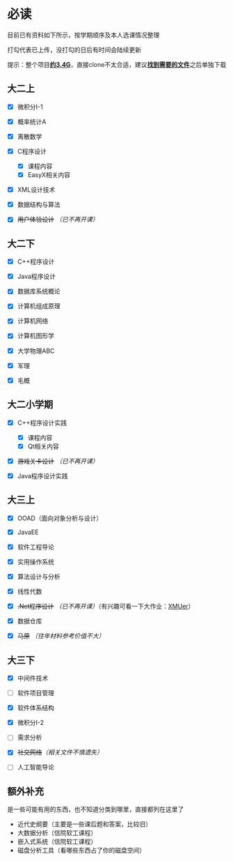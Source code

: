 # 必读

目前已有资料如下所示，按学期顺序及本人选课情况整理

打勾代表已上传，没打勾的日后有时间会陆续更新

提示：整个项目<u>**约3.4G**</u>，直接clone不太合适，建议<u>**找到需要的文件**</u>之后单独下载

## 大二上

- [x] 微积分I-1

- [x] 概率统计A

- [x] 离散数学

- [x] C程序设计
  - [x] 课程内容
  - [x] EasyX相关内容
- [x] XML设计技术

- [x] 数据结构与算法

- [x] ~~用户体验设计~~  *（已不再开课）*



## 大二下

- [x] C++程序设计

- [x] Java程序设计

- [x] 数据库系统概论

- [x] 计算机组成原理

- [x] 计算机网络

- [x] 计算机图形学

- [x] 大学物理ABC

- [x] 军理

- [x] 毛概



## 大二小学期

- [x] C++程序设计实践
  - [x] 课程内容
  - [x] Qt相关内容
- [x] ~~游戏关卡设计~~ *（已不再开课）*
- [x] Java程序设计实践



## 大三上

- [x] OOAD（面向对象分析与设计）
- [x] JavaEE
- [x] 软件工程导论
- [x] 实用操作系统
- [x] 算法设计与分析
- [x] 线性代数
- [x] ~~.Net程序设计~~  *（已不再开课）*（有兴趣可看一下大作业：[XMUer](https://github.com/529106896/XMUer)）
- [x] 数据仓库
- [x] ~~马原~~ *（往年材料参考价值不大）*



## 大三下

- [x] 中间件技术
- [ ] 软件项目管理
- [x] 软件体系结构
- [x] 微积分I-2
- [ ] 需求分析
- [x] ~~社交网络~~*（相关文件不慎遗失）*
- [ ] 人工智能导论



## 额外补充

是一些可能有用的东西，也不知道分类到哪里，直接都列在这里了

- 近代史纲要（主要是一些课后题和答案，比较旧）
- 大数据分析（信院软工课程）
- 嵌入式系统（信院软工课程）
- 磁盘分析工具（看哪些东西占了你的磁盘空间）
